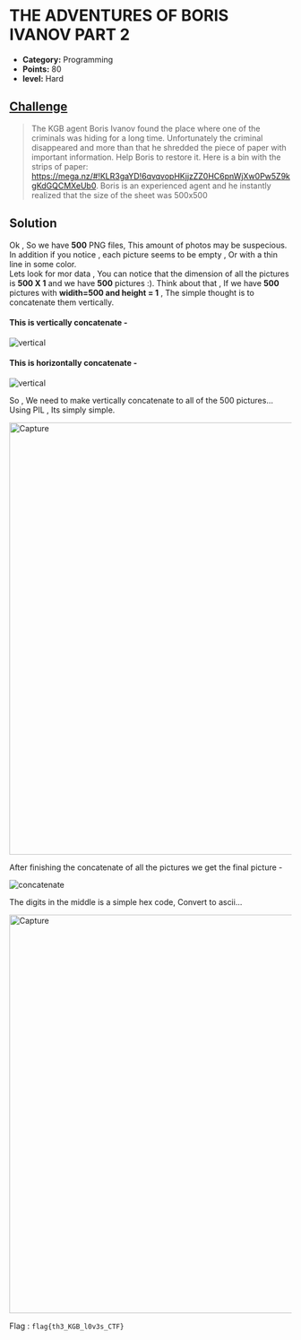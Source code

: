 
# THE ADVENTURES OF BORIS IVANOV PART 2

* **Category:** Programming
* **Points:** 80 
* **level:** Hard


## [Challenge](https://ctflearn.com/problems/382)

> The KGB agent Boris Ivanov found the place where one of the criminals was hiding for a long time. Unfortunately the criminal disappeared and more than that he shredded the piece of paper with important information. Help Boris to restore it. Here is a bin with the strips of paper: https://mega.nz/#!KLR3gaYD!6qvqvopHKjjzZZ0HC6pnWjXw0Pw5Z9kgKdGQCMXeUb0. Boris is an experienced agent and he instantly realized that the size of the sheet was 500x500

## Solution
Ok , So we have **500** PNG files, This amount of photos may be suspecious.\
In addition if you notice , each picture seems to be empty , Or with a thin line in some color.\
Lets look for mor data , You can notice that the dimension of all the pictures is **500 X 1** and we have **500** pictures :).
Think about that , If we have **500** pictures with **widith=500 and height = 1** , The simple thought is to concatenate them vertically.

#### This is vertically concatenate  - 

![vertical](https://user-images.githubusercontent.com/57364083/69500145-2ba77480-0f01-11ea-9892-dd9d9543974d.png)

#### This is horizontally concatenate  - 

![vertical](https://user-images.githubusercontent.com/57364083/69500161-51cd1480-0f01-11ea-95b9-30c9f28f64c2.png)

So , We need to make vertically concatenate to all of the 500 pictures...
Using PIL , Its simply simple.

<img width="771" alt="Capture" src="https://user-images.githubusercontent.com/57364083/69500353-0582d400-0f03-11ea-8d6d-8d5edcb83871.PNG">

After finishing the concatenate of all the pictures we get the final picture - 

![concatenate](https://user-images.githubusercontent.com/57364083/69500306-9c02c580-0f02-11ea-9105-08f6b4fdc886.png)

The digits in the middle is a simple hex code, Convert to ascii...

<img width="711" alt="Capture" src="https://user-images.githubusercontent.com/57364083/69500332-dec49d80-0f02-11ea-88d8-d2d04356f3d1.PNG">


Flag : ```flag{th3_KGB_l0v3s_CTF}```

